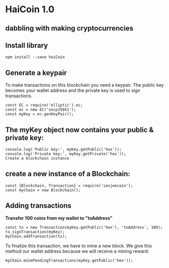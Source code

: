 # HaiCoin 1.0
## dabbling with making cryptocurrencies

## Install library
```
npm install --save haiCoin
```

## Generate a keypair

To make transactions on this blockchain you need a keypair. The public key becomes your wallet address and the private key is used to sign transactions.
```
const EC = require('elliptic').ec;
const ec = new EC('secp256k1');
const myKey = ec.genKeyPair();
```

## The myKey object now contains your public & private key:
```
console.log('Public key:', myKey.getPublic('hex'));
console.log('Private key:', myKey.getPrivate('hex'));
Create a blockchain instance
```

## create a new instance of a Blockchain:
```
const {Blockchain, Transaction} = require('savjeecoin');
const myChain = new Blockchain();
```

## Adding transactions

**Transfer 100 coins from my wallet to "toAddress"**
```
const tx = new Transaction(myKey.getPublic('hex'), 'toAddress', 100);
tx.signTransaction(myKey);
myChain.addTransaction(tx);
```

To finalize this transaction, we have to mine a new block. We give this method our wallet address because we will receive a mining reward:
```
myChain.minePendingTransactions(myKey.getPublic('hex'));
```
